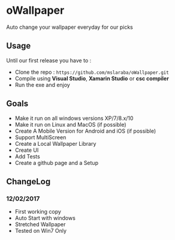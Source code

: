 # oWallpaper
Auto change your wallpaper everyday for our picks
## Usage
 Until our first release you have to :
* Clone the repo :  `https://github.com/mslaraba/oWallpaper.git` 
* Compile using **Visual Studio**, **Xamarin Studio** or **csc compiler**
* Run the exe and enjoy

## Goals
* Make it run on all windows versions XP/7/8.x/10
* Make it run on Linux and MacOS (if possible)
* Create A Mobile Version for Android and iOS (if possible)
* Support MultiScreen
* Create a Local Wallpaper Library
* Create UI
* Add Tests
* Create a github page and a Setup

## ChangeLog
### 12/02/2017
- First working copy
- Auto Start with windows
- Stretched Wallpaper
- Tested on Win7 Only
